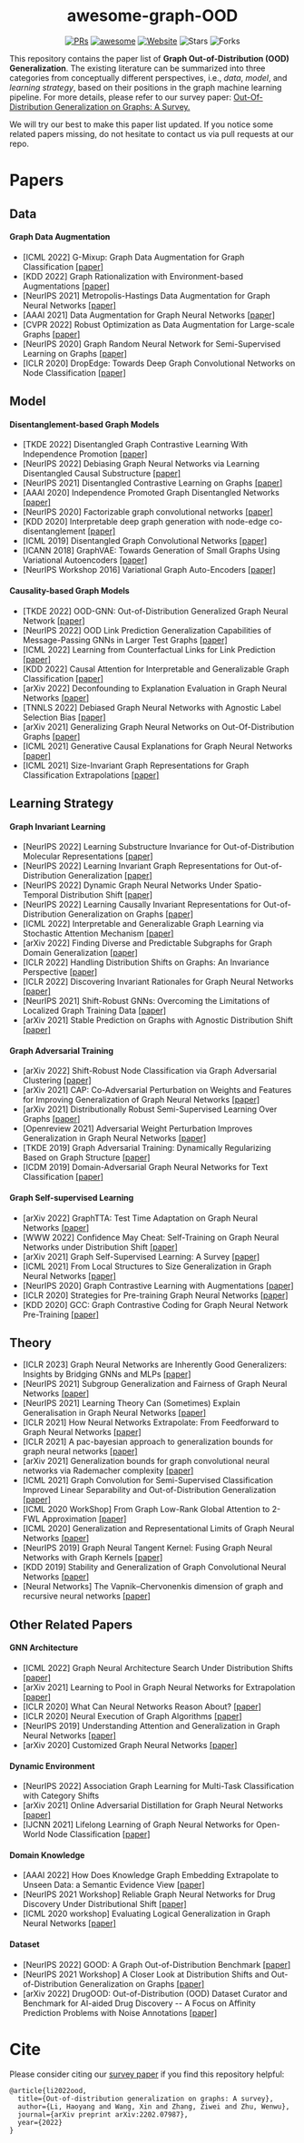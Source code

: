 <h1 align="center"><b>awesome-graph-OOD</b></h1>
<p align="center">
    <a href="https://github.com/THUMNLab/awesome-graph-ood/pulls"><img src="https://img.shields.io/badge/PRs-Welcome-green" alt="PRs"></a>
    <a href="https://awesome.re"><img src="https://awesome.re/badge.svg" alt="awesome"></a>
    <a href="https://graph.ood-generalization.com/"><img src="https://img.shields.io/badge/-Website-grey?logo=svelte&logoColor=white" alt="Website"></a>
    <img src="https://img.shields.io/github/stars/THUMNLab/awesome-graph-ood?color=yellow&label=Star" alt="Stars" >
    <img src="https://img.shields.io/github/forks/THUMNLab/awesome-graph-ood?color=blue&label=Fork" alt="Forks" >
</p>

This repository contains the paper list of **Graph Out-of-Distribution (OOD) Generalization**. The existing literature can be summarized into three categories from conceptually different perspectives, i.e., *data*, *model*, and *learning strategy*, based on their positions in the graph machine learning pipeline. 
For more details, please refer to our survey paper: [Out-Of-Distribution Generalization on Graphs: A Survey.](https://arxiv.org/pdf/2202.07987.pdf) 

We will try our best to make this paper list updated. If you notice some related papers missing, do not hesitate to contact us via pull requests at our repo.

# Papers

## Data

#### Graph Data Augmentation

- [ICML 2022] G-Mixup: Graph Data Augmentation for Graph Classification [[paper]](https://arxiv.org/pdf/2202.07179.pdf)
- [KDD 2022] Graph Rationalization with Environment-based Augmentations [[paper]](https://arxiv.org/pdf/2206.02886.pdf)
- [NeurIPS 2021] Metropolis-Hastings Data Augmentation for Graph Neural Networks [[paper]](https://proceedings.neurips.cc/paper/2021/file/9e7ba617ad9e69b39bd0c29335b79629-Paper.pdf)
- [AAAI 2021] Data Augmentation for Graph Neural Networks [[paper]](https://arxiv.org/pdf/2006.06830.pdf)
- [CVPR 2022] Robust Optimization as Data Augmentation for Large-scale Graphs [[paper]](https://arxiv.org/pdf/2010.09891.pdf)
- [NeurIPS 2020] Graph Random Neural Network for Semi-Supervised Learning on Graphs [[paper]](https://arxiv.org/pdf/2005.11079.pdf)
- [ICLR 2020] DropEdge: Towards Deep Graph Convolutional Networks on Node Classification [[paper]](https://arxiv.org/pdf/1907.10903.pdf)

## Model

#### Disentanglement-based Graph Models

- [TKDE 2022] Disentangled Graph Contrastive Learning With Independence Promotion [[paper]](https://haoyang.li/assets/pdf/2022_TKDE_IDGCL.pdf)
- [NeurIPS 2022] Debiasing Graph Neural Networks via Learning Disentangled Causal Substructure [[paper]](https://arxiv.org/pdf/2209.14107.pdf)
- [NeurIPS 2021] Disentangled Contrastive Learning on Graphs [[paper]](https://openreview.net/pdf?id=C_L0Xw_Qf8M)
- [AAAI 2020] Independence Promoted Graph Disentangled Networks [[paper]](https://arxiv.org/pdf/1911.11430.pdf)
- [NeurIPS 2020] Factorizable graph convolutional networks [[paper]](https://arxiv.org/pdf/2010.05421.pdf)
- [KDD 2020] Interpretable deep graph generation with node-edge co-disentanglement [[paper]](https://arxiv.org/pdf/2006.05385.pdf)
- [ICML 2019] Disentangled Graph Convolutional Networks [[paper]](http://proceedings.mlr.press/v97/ma19a/ma19a.pdf)
- [ICANN 2018] GraphVAE: Towards Generation of Small Graphs Using Variational Autoencoders [[paper]](https://arxiv.org/pdf/1802.03480.pdf)
- [NeurIPS Workshop 2016] Variational Graph Auto-Encoders [[paper]](https://arxiv.org/pdf/1611.07308.pdf)

#### Causality-based Graph Models

- [TKDE 2022] OOD-GNN: Out-of-Distribution Generalized Graph Neural Network [[paper]](https://arxiv.org/abs/2112.03806) 
- [NeurIPS 2022] OOD Link Prediction Generalization Capabilities of Message-Passing GNNs in Larger Test Graphs [[paper]](https://arxiv.org/pdf/2205.15117.pdf)
- [ICML 2022] Learning from Counterfactual Links for Link Prediction
 [[paper]](https://arxiv.org/abs/2106.02172)
- [KDD 2022] Causal Attention for Interpretable and Generalizable Graph Classification [[paper]](https://arxiv.org/pdf/2112.15089.pdf)
- [arXiv 2022] Deconfounding to Explanation Evaluation in Graph Neural Networks [[paper]](https://arxiv.org/pdf/2201.08802.pdf)
- [TNNLS 2022] Debiased Graph Neural Networks with Agnostic Label Selection Bias [[paper]](https://arxiv.org/abs/2201.07708)
- [arXiv 2021] Generalizing Graph Neural Networks on Out-Of-Distribution Graphs [[paper]](https://arxiv.org/abs/2111.10657) 
- [ICML 2021] Generative Causal Explanations for Graph Neural Networks [[paper]](https://arxiv.org/pdf/2104.06643.pdf)
- [ICML 2021] Size-Invariant Graph Representations for Graph Classification Extrapolations [[paper]](https://arxiv.org/abs/2103.05045)

## Learning Strategy

#### Graph Invariant Learning
- [NeurIPS 2022] Learning Substructure Invariance for Out-of-Distribution Molecular Representations [[paper]](https://openreview.net/pdf?id=2nWUNTnFijm)
- [NeurIPS 2022] Learning Invariant Graph Representations for Out-of-Distribution Generalization [[paper]](https://haoyang.li/assets/pdf/2022_NeurIPS_GIL.pdf)
- [NeurIPS 2022] Dynamic Graph Neural Networks Under Spatio-Temporal Distribution Shift [[paper]](https://haoyang.li/assets/pdf/2022_NeurIPS_DIDA.pdf)
- [NeurIPS 2022] Learning Causally Invariant Representations for Out-of-Distribution Generalization on Graphs [[paper]](https://arxiv.org/pdf/2202.05441.pdf)
- [ICML 2022] Interpretable and Generalizable Graph Learning via Stochastic Attention Mechanism [[paper]](https://arxiv.org/pdf/2201.12987.pdf)
- [arXiv 2022] Finding Diverse and Predictable Subgraphs for Graph Domain Generalization [[paper]](https://arxiv.org/pdf/2206.09345.pdf)
- [ICLR 2022] Handling Distribution Shifts on Graphs: An Invariance Perspective [[paper]](https://arxiv.org/pdf/2202.02466.pdf) 
- [ICLR 2022] Discovering Invariant Rationales for Graph Neural Networks [[paper]](https://arxiv.org/pdf/2201.12872.pdf)
- [NeurIPS 2021] Shift-Robust GNNs: Overcoming the Limitations of Localized Graph Training Data [[paper]](https://arxiv.org/pdf/2108.01099.pdf)
- [arXiv 2021] Stable Prediction on Graphs with Agnostic Distribution Shift [[paper]](https://arxiv.org/pdf/2110.03865.pdf)

#### Graph Adversarial Training

- [arXiv 2022] Shift-Robust Node Classification via Graph Adversarial Clustering [[paper]](https://arxiv.org/pdf/2203.15802.pdf)
- [arXiv 2021] CAP: Co-Adversarial Perturbation on Weights and Features for Improving Generalization of Graph Neural Networks [[paper]](https://arxiv.org/pdf/2110.14855.pdf) 
- [arXiv 2021] Distributionally Robust Semi-Supervised Learning Over Graphs [[paper]](https://arxiv.org/pdf/2110.10582.pdf) 
- [Openreview 2021] Adversarial Weight Perturbation Improves Generalization in Graph Neural Networks [[paper]](https://openreview.net/pdf?id=hUr6K4D9f7P) 
- [TKDE 2019] Graph Adversarial Training: Dynamically Regularizing Based on Graph Structure [[paper]](https://arxiv.org/pdf/1902.08226.pdf)
- [ICDM 2019] Domain-Adversarial Graph Neural Networks for Text Classification [[paper]](https://shiruipan.github.io/publication/icdm-19-wu/icdm-19-wu.pdf) 

#### Graph Self-supervised Learning

- [arXiv 2022] GraphTTA: Test Time Adaptation on Graph Neural Networks [[paper]](https://arxiv.org/pdf/2208.09126.pdf)
- [WWW 2022] Confidence May Cheat: Self-Training on Graph Neural Networks under Distribution Shift [[paper]](https://arxiv.org/pdf/2201.11349.pdf)
- [arXiv 2021] Graph Self-Supervised Learning: A Survey [[paper]](https://arxiv.org/pdf/2103.00111.pdf)
- [ICML 2021] From Local Structures to Size Generalization in Graph Neural Networks [[paper]](https://arxiv.org/pdf/2010.08853.pdf) 
- [NeurIPS 2020] Graph Contrastive Learning with Augmentations [[paper]](https://arxiv.org/pdf/2010.13902.pdf)
- [ICLR 2020] Strategies for Pre-training Graph Neural Networks [[paper]](https://arxiv.org/pdf/1905.12265.pdf)
- [KDD 2020] GCC: Graph Contrastive Coding for Graph Neural Network Pre-Training [[paper]](https://arxiv.org/pdf/2006.09963.pdf)

## Theory

- [ICLR 2023] Graph Neural Networks are Inherently Good Generalizers: Insights by Bridging GNNs and MLPs
 [[paper]](https://arxiv.org/pdf/2212.09034.pdf)
- [NeurIPS 2021] Subgroup Generalization and Fairness of Graph Neural Networks [[paper]](https://arxiv.org/pdf/2106.15535.pdf)
- [NeurIPS 2021] Learning Theory Can (Sometimes) Explain Generalisation in Graph Neural Networks [[paper]](https://arxiv.org/pdf/2112.03968.pdf)
- [ICLR 2021] How Neural Networks Extrapolate: From Feedforward to Graph Neural Networks [[paper]](https://arxiv.org/abs/2009.11848)
- [ICLR 2021] A pac-bayesian approach to generalization bounds for graph neural networks [[paper]](https://arxiv.org/pdf/2012.07690.pdf)
- [arXiv 2021] Generalization bounds for graph convolutional neural networks via Rademacher complexity [[paper]](https://arxiv.org/pdf/2102.10234.pdf)
- [ICML 2021] Graph Convolution for Semi-Supervised Classification Improved Linear Separability and Out-of-Distribution Generalization [[paper]](https://arxiv.org/pdf/2102.06966.pdf)
- [ICML 2020 WorkShop] From Graph Low-Rank Global Attention to 2-FWL Approximation [[paper]](https://grlplus.github.io/papers/92.pdf)
- [ICML 2020] Generalization and Representational Limits of Graph Neural Networks [[paper]](https://arxiv.org/pdf/2002.06157.pdf)
- [NeurIPS 2019] Graph Neural Tangent Kernel: Fusing Graph Neural Networks with Graph Kernels  [[paper]](https://arxiv.org/pdf/1905.13192.pdf)
- [KDD 2019] Stability and Generalization of Graph Convolutional Neural Networks [[paper]](https://arxiv.org/pdf/1905.01004.pdf)
- [Neural Networks] The Vapnik–Chervonenkis dimension of graph and recursive neural networks [[paper]](https://www.sciencedirect.com/science/article/abs/pii/S0893608018302363)

## Other Related Papers

#### GNN Architecture

- [ICML 2022] Graph Neural Architecture Search Under Distribution Shifts [[paper]](https://proceedings.mlr.press/v162/qin22b/qin22b.pdf)
- [arXiv 2021] Learning to Pool in Graph Neural Networks for Extrapolation [[paper]](https://arxiv.org/pdf/2106.06210.pdf)
- [ICLR 2020] What Can Neural Networks Reason About? [[paper]](https://arxiv.org/pdf/1905.13211.pdf)
- [ICLR 2020] Neural Execution of Graph Algorithms [[paper]](https://arxiv.org/pdf/1910.10593.pdf)
- [NeurIPS 2019] Understanding Attention and Generalization in Graph Neural Networks [[paper]](https://arxiv.org/pdf/1905.02850.pdf)
- [arXiv 2020] Customized Graph Neural Networks [[paper]](https://arxiv.org/pdf/2005.12386.pdf)

#### Dynamic Environment

- [NeurIPS 2022] Association Graph Learning for Multi-Task Classification with Category Shifts
- [arXiv 2021] Online Adversarial Distillation for Graph Neural Networks [[paper]](https://arxiv.org/pdf/2112.13966.pdf)
- [IJCNN 2021] Lifelong Learning of Graph Neural Networks for Open-World Node Classification [[paper]](https://arxiv.org/pdf/2006.14422.pdf)

#### Domain Knowledge

- [AAAI 2022] How Does Knowledge Graph Embedding Extrapolate to Unseen Data: a Semantic Evidence View [[paper]](https://arxiv.org/pdf/2109.11800.pdf)
- [NeurIPS 2021 Workshop] Reliable Graph Neural Networks for Drug Discovery Under Distributional Shift [[paper]](https://arxiv.org/pdf/2111.12951.pdf)
- [ICML 2020 workshop] Evaluating Logical Generalization in Graph Neural Networks [[paper]](https://arxiv.org/pdf/2003.06560.pdf)

#### Dataset

- [NeurIPS 2022] GOOD: A Graph Out-of-Distribution Benchmark [[paper]](https://openreview.net/pdf?id=8hHg-zs_p-h)
- [NeurIPS 2021 Workshop] A Closer Look at Distribution Shifts and Out-of-Distribution Generalization on Graphs [[paper]](https://openreview.net/pdf?id=XvgPGWazqRH)
- [arXiv 2022] DrugOOD: Out-of-Distribution (OOD) Dataset Curator and Benchmark for AI-aided Drug Discovery -- A Focus on Affinity Prediction Problems with Noise Annotations [[paper]](https://arxiv.org/pdf/2201.09637.pdf)


# Cite

Please consider citing our [survey paper](https://arxiv.org/abs/2202.07987) if you find this repository helpful:
```
@article{li2022ood,
  title={Out-of-distribution generalization on graphs: A survey},
  author={Li, Haoyang and Wang, Xin and Zhang, Ziwei and Zhu, Wenwu},
  journal={arXiv preprint arXiv:2202.07987},
  year={2022}
}
```
